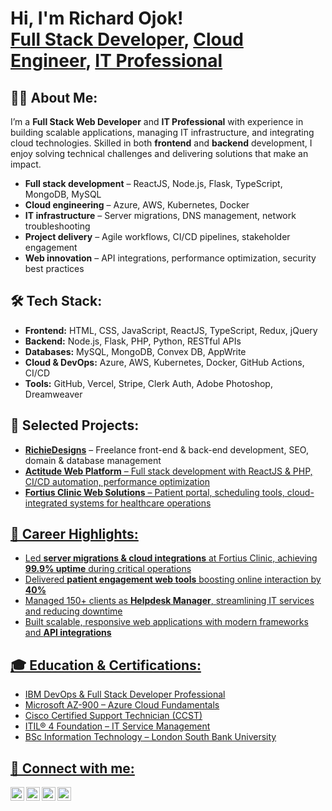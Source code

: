 <h1>Hi, I'm Richard Ojok! <br/><a href="https://richiedesigns.co.uk/">Full Stack Developer</a>, <a href="https://www.linkedin.com/in/richard-ojok-403b501a3/">Cloud Engineer</a>, <a href="https://www.linkedin.com/in/richard-ojok-403b501a3/">IT Professional</a></h1>

<h2>👨‍💻 About Me:</h2>
<p>I’m a <b>Full Stack Web Developer</b> and <b>IT Professional</b> with experience in building scalable applications, managing IT infrastructure, and integrating cloud technologies. Skilled in both <b>frontend</b> and <b>backend</b> development, I enjoy solving technical challenges and delivering solutions that make an impact.</p>

<ul>
  <li><b>Full stack development</b> – ReactJS, Node.js, Flask, TypeScript, MongoDB, MySQL</li>
  <li><b>Cloud engineering</b> – Azure, AWS, Kubernetes, Docker</li>
  <li><b>IT infrastructure</b> – Server migrations, DNS management, network troubleshooting</li>
  <li><b>Project delivery</b> – Agile workflows, CI/CD pipelines, stakeholder engagement</li>
  <li><b>Web innovation</b> – API integrations, performance optimization, security best practices</li>
</ul>

<h2>🛠 Tech Stack:</h2>
<ul>
  <li><b>Frontend:</b> HTML, CSS, JavaScript, ReactJS, TypeScript, Redux, jQuery</li>
  <li><b>Backend:</b> Node.js, Flask, PHP, Python, RESTful APIs</li>
  <li><b>Databases:</b> MySQL, MongoDB, Convex DB, AppWrite</li>
  <li><b>Cloud & DevOps:</b> Azure, AWS, Kubernetes, Docker, GitHub Actions, CI/CD</li>
  <li><b>Tools:</b> GitHub, Vercel, Stripe, Clerk Auth, Adobe Photoshop, Dreamweaver</li>
</ul>

<h2>📌 Selected Projects:</h2>
<ul>
  <li><b><a href="https://richiedesigns.co.uk/">RichieDesigns</a></b> – Freelance front-end & back-end development, SEO, domain & database management</li>
  <li><b><a href="https://actitude.com/">Actitude Web Platform</b> – Full stack development with ReactJS & PHP, CI/CD automation, performance optimization</li>
  <li><b><a href="https://fortiusclinic.com/">Fortius Clinic Web Solutions</b> – Patient portal, scheduling tools, cloud-integrated systems for healthcare operations</li>
</ul>

<h2>🎯 Career Highlights:</h2>
<ul>
  <li>Led <b>server migrations & cloud integrations</b> at Fortius Clinic, achieving <b>99.9% uptime</b> during critical operations</li>
  <li>Delivered <b>patient engagement web tools</b> boosting online interaction by <b>40%</b></li>
  <li>Managed 150+ clients as <b>Helpdesk Manager</b>, streamlining IT services and reducing downtime</li>
  <li>Built scalable, responsive web applications with modern frameworks and <b>API integrations</b></li>
</ul>

<h2>🎓 Education & Certifications:</h2>
<ul>
  <li>IBM DevOps & Full Stack Developer Professional</li>
  <li>Microsoft AZ-900 – Azure Cloud Fundamentals</li>
  <li>Cisco Certified Support Technician (CCST)</li>
  <li>ITIL® 4 Foundation – IT Service Management</li>
  <li>BSc Information Technology – London South Bank University</li>
</ul>

<h2> 🤳 Connect with me:</h2>
<p>
  <a href="https://www.youtube.com/@richiedesigns"><img align="left" alt="YouTube" width="22px" src="https://cdn.jsdelivr.net/npm/simple-icons@v3/icons/youtube.svg" /></a>
  <a href="https://twitter.com/"><img align="left" alt="Twitter" width="22px" src="https://cdn.jsdelivr.net/npm/simple-icons@v3/icons/twitter.svg" /></a>
  <a href="https://www.linkedin.com/in/richard-ojok-403b501a3/"><img align="left" alt="LinkedIn" width="22px" src="https://cdn.jsdelivr.net/npm/simple-icons@v3/icons/linkedin.svg" /></a>
  <a href="https://www.instagram.com/"><img align="left" alt="Instagram" width="22px" src="https://cdn.jsdelivr.net/npm/simple-icons@v3/icons/instagram.svg" /></a>
</p>
<br/>

<!--
**richard-ojok/richard-ojok** is a ✨ _special_ ✨ repository because its `README.md` appears on your GitHub profile.
-->
